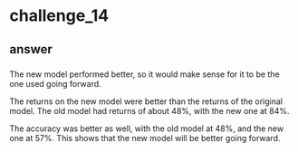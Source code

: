 # challenge_14

## answer 
### 
The new model performed better, so it would make sense for it to be the one used going forward. 

The returns on the new model were better than the returns of the original model. The old model had returns of about 48%, with the new one at 84%. 

The accuracy was better as well, with the old model at 48%, and the new one at 57%. This shows that the new model will be better going forward. 
